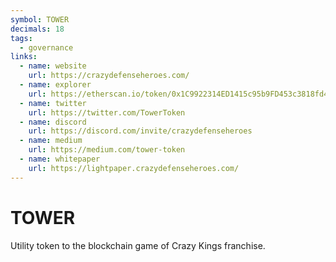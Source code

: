 ```yaml
---
symbol: TOWER
decimals: 18
tags:
  - governance
links:
  - name: website
    url: https://crazydefenseheroes.com/
  - name: explorer
    url: https://etherscan.io/token/0x1C9922314ED1415c95b9FD453c3818fd41867d0B
  - name: twitter
    url: https://twitter.com/TowerToken
  - name: discord
    url: https://discord.com/invite/crazydefenseheroes
  - name: medium
    url: https://medium.com/tower-token
  - name: whitepaper
    url: https://lightpaper.crazydefenseheroes.com/
---
```


# TOWER

Utility token to the blockchain game of Crazy Kings franchise.

